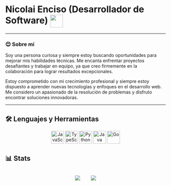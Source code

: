 # Nicolai Enciso (Desarrollador de Software) <img src="https://media.giphy.com/media/v1.Y2lkPTc5MGI3NjExNWZqYzR6eGI2ZTBkaWJjZ210Z3Zucjg0M2txd3N2anR0Z3ZibTA5MyZlcD12MV9pbnRlcm5hbF9naWZfYnlfaWQmY3Q9cw/UVG0BN8TOMKkPOJS6e/giphy.gif" width="40" height="40" align="center"/>

---

### 😊 Sobre mí

Soy una persona curiosa y siempre estoy buscando oportunidades para mejorar mis habilidades técnicas. Me encanta enfrentar proyectos desafiantes y trabajar en equipo, ya que creo firmemente en la colaboración para lograr resultados excepcionales.

Estoy comprometido con mi crecimiento profesional y siempre estoy dispuesto a aprender nuevas tecnologías y enfoques en el desarrollo web. Me considero un apasionado de la resolución de problemas y disfruto encontrar soluciones innovadoras.

---

## 🛠️ Lenguajes y Herramientas
<div align="center">
    <!-- Lenguajes de Programación -->
    <img src="https://cdn.jsdelivr.net/gh/devicons/devicon/icons/javascript/javascript-original.svg" height="40" alt="JavaScript" />
    <img src="https://cdn.jsdelivr.net/gh/devicons/devicon/icons/typescript/typescript-original.svg" height="40" alt="TypeScript" />
    <img src="https://cdn.jsdelivr.net/gh/devicons/devicon/icons/python/python-original.svg" height="40" alt="Python" />
    <img src="https://cdn.jsdelivr.net/gh/devicons/devicon/icons/java/java-original.svg" height="40" alt="Java" />
    <img src="https://cdn.jsdelivr.net/gh/devicons/devicon/icons/go/go-original.svg" height="40" alt="Go" />
</div>

## 📊 Stats

<p align="center">
    <img src="https://github-readme-stats.vercel.app/api?username=nicomesa2001&show_icons=true&theme=dracula" style="max-width: 100%; height: auto; margin: 15px;"/>
    <img src="https://github-readme-stats.vercel.app/api/top-langs/?username=nicomesa2001&theme=dracula" style="max-width: 100%; height: auto; margin: 15px;"/>
</p>
